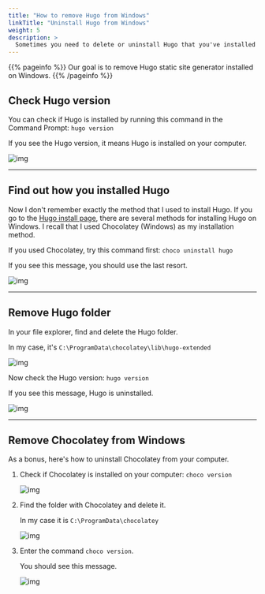 ```yaml
---
title: "How to remove Hugo from Windows"
linkTitle: "Uninstall Hugo from Windows"
weight: 5
description: >
  Sometimes you need to delete or uninstall Hugo that you've installed on Windows. I failed to find the instructions on the internet. Here's the way to remove Hugo from your computer.
---
```


{{% pageinfo %}}
Our goal is to remove Hugo static site generator installed on Windows.
{{% /pageinfo %}}

## Check Hugo version

You can check if Hugo is installed by running this command in the Command Prompt: `hugo version`

If you see the Hugo version, it means Hugo is installed on your computer.

![img](/docs/img/hugo-version.png)

---

## Find out how you installed Hugo

Now I don't remember exactly the method that I used to install Hugo. If you go to the [Hugo install page](https://gohugo.io/getting-started/installing/), there are several methods for installing Hugo on Windows. I recall that I used Chocolatey (Windows) as my installation method.

If you used Chocolatey, try this command first: `choco uninstall hugo`

If you see this message, you should use the last resort.

![img](/docs/img/choco-uninstall.png)

---

## Remove Hugo folder

In your file explorer, find and delete the Hugo folder.

In my case, it's `C:\ProgramData\chocolatey\lib\hugo-extended`

![img](/docs/img/hugo-folder.png)

Now check the Hugo version: `hugo version`

If you see this message, Hugo is uninstalled.

![img](/docs/img/hugo-uninstalled.png)

---

## Remove Chocolatey from Windows

As a bonus, here's how to uninstall Chocolatey from your computer.

1. Check if Chocolatey is installed on your computer: `choco version`

    ![img](/docs/img/choco-version.png)

2. Find the folder with Chocolatey and delete it.

    In my case it is `C:\ProgramData\chocolatey`

    ![img](/docs/img/choco-folder.png)

3. Enter the command `choco version`.
    
    You should see this message.

    ![img](/docs/img/choco-not-installed.png)